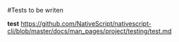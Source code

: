 #Tests to be writen

**test**
https://github.com/NativeScript/nativescript-cli/blob/master/docs/man_pages/project/testing/test.md